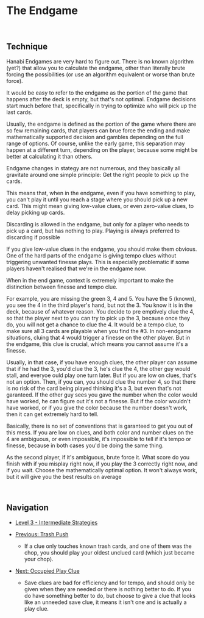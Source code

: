 # The Endgame

<br />

## Technique

Hanabi Endgames are very hard to figure out. There is no known algorithm (yet?) that allow you to calculate the endgame, other than literally brute forcing the possibilities (or use an algorithm equivalent or worse than brute force).

It would be easy to refer to the endgame as the portion of the game that happens after the deck is empty, but that's not optimal. Endgame decisions start much before that, specifically in trying to optimize who will pick up the last cards.

Usually, the endgame is defined as the portion of the game where there are so few remaining cards, that players can brue force the ending and make mathematically supported decision and gambles depending on the full range of options. Of course, unlike the early game, this separation may happen at a different turn, depending on the player, because some might be better at calculating it than others.

Endgame changes in stategy are not numerous, and they basically all gravitate around one simple principle: Get the right people to pick up the cards.

This means that, when in the endgame, even if you have something to play, you can't play it until you reach a stage where you should pick up a new card. This might mean giving low-value clues, or even zero-value clues, to delay picking up cards.

Discarding is allowed in the endgame, but only for a player who needs to pick up a card, but has nothing to play. Playing is always preferred to discarding if possible

If you give low-value clues in the endgame, you should make them obvious. One of the hard parts of the endgame is giving tempo clues without triggering unwanted finesse plays. This is especially problematic if some players haven't realised that we're in the endgame now.

When in the end game, context is extremely important to make the distinction between finesse and tempo clue.

For example, you are missing the green 3, 4 and 5. You have the 5 (known), you see the 4 in the third player's hand, but not the 3. You know it is in the deck, because of whatever reason. You decide to pre emptively clue the 4, so that the player next to you can try to pick up the 3, because once they do, you will not get a chance to clue the 4. It would be a tempo clue, to make sure all 3 cards are playable when you find the #3. In non-endgame situations, cluing that 4 would trigger a finesse on the other player. But in the endgame, this clue is crucial, which means you cannot assume it's a finesse.

Usually, in that case, if you have enough clues, the other player can assume that if he had the 3, you'd clue the 3, he's clue the 4, the other guy would stall, and everyoe ould play one turn later. But if you are low on clues, that's not an option. Then, if you can, you should clue the number 4, so that there is no risk of the card being played thinking it's a 3, but even that's not garanteed. If the other guy sees you gave the number when the color would have worked, he can figure out it's not a finesse. But if the color wouldn't have worked, or if you give the color because the number doesn't work, then it can get extremely hard to tell.

Basically, there is no set of conventions that is garanteed to get you out of this mess. If you are low on clues, and both color and number clues on the 4 are ambiguous, or even impossible, it's impossible to tell if it's tempo or finesse, because in both cases you'd be doing the same thing.

As the second player, if it's ambiguous, brute force it. What score do you finish with if you misplay right now, if you play the 3 correctly right now, and if you wait. Choose the mathematically optimal option. It won't always work, but it will give you the best results on average

<br />

## Navigation

* [Level 3 - Intermediate Strategies](https://github.com/agilbert1412/HanabiStrategy/blob/master/Strategy/Level%203%20-%20Intermediate/Level%203%20-%20Intermediate.md)

* [Previous: Trash Push](https://github.com/agilbert1412/HanabiStrategy/blob/master/Strategy/Level%203%20-%20Intermediate/39%20-%20Trash%20Push.md)
	* If a clue only touches known trash cards, and one of them was the chop, you should play your oldest unclued card (which just became your chop).

* [Next: Occupied Play Clue](https://github.com/agilbert1412/HanabiStrategy/blob/master/Strategy/Level%203%20-%20Intermediate/41%20-%20Occupied%20Play%20Clue.md)
	* Save clues are bad for efficiency and for tempo, and should only be given when they are needed or there is nothing better to do. If you do have something better to do, but choose to give a clue that looks like an unneeded save clue, it means it isn't one and is actually a play clue.